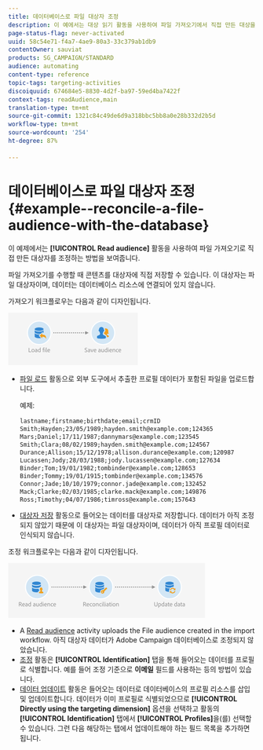 ```yaml
---
title: 데이터베이스로 파일 대상자 조정
description: 이 예에서는 대상 읽기 활동을 사용하여 파일 가져오기에서 직접 만든 대상을 조정하는 방법을 보여 줍니다.
page-status-flag: never-activated
uuid: 58c54e71-f4a7-4ae9-80a3-33c379ab1db9
contentOwner: sauviat
products: SG_CAMPAIGN/STANDARD
audience: automating
content-type: reference
topic-tags: targeting-activities
discoiquuid: 674684e5-8830-4d2f-ba97-59ed4ba7422f
context-tags: readAudience,main
translation-type: tm+mt
source-git-commit: 1321c84c49de6d9a318bbc5bb8a0e28b332d2b5d
workflow-type: tm+mt
source-wordcount: '254'
ht-degree: 87%

---
```



# 데이터베이스로 파일 대상자 조정 {#example--reconcile-a-file-audience-with-the-database}

이 예제에서는 **[!UICONTROL Read audience]** 활동을 사용하여 파일 가져오기로 직접 만든 대상자를 조정하는 방법을 보여줍니다. 

파일 가져오기를 수행할 때 콘텐츠를 대상자에 직접 저장할 수 있습니다. 이 대상자는 파일 대상자이며, 데이터는 데이터베이스 리소스에 연결되어 있지 않습니다.

가져오기 워크플로우는 다음과 같이 디자인됩니다.

![](assets/readaudience_activity_example3.png)

* [파일 로드](../../automating/using/load-file.md) 활동으로 외부 도구에서 추출한 프로필 데이터가 포함된 파일을 업로드합니다.

   예제:

   ```
   lastname;firstname;birthdate;email;crmID
   Smith;Hayden;23/05/1989;hayden.smith@example.com;124365
   Mars;Daniel;17/11/1987;dannymars@example.com;123545
   Smith;Clara;08/02/1989;hayden.smith@example.com;124567
   Durance;Allison;15/12/1978;allison.durance@example.com;120987
   Lucassen;Jody;28/03/1988;jody.lucassen@example.com;127634
   Binder;Tom;19/01/1982;tombinder@example.com;128653
   Binder;Tommy;19/01/1915;tombinder@example.com;134576
   Connor;Jade;10/10/1979;connor.jade@example.com;132452
   Mack;Clarke;02/03/1985;clarke.mack@example.com;149876
   Ross;Timothy;04/07/1986;timross@example.com;157643
   ```

* [대상자 저장](../../automating/using/save-audience.md) 활동으로 들어오는 데이터를 대상자로 저장합니다. 데이터가 아직 조정되지 않았기 때문에 이 대상자는 파일 대상자이며, 데이터가 아직 프로필 데이터로 인식되지 않습니다.

조정 워크플로우는 다음과 같이 디자인됩니다.

![](assets/readaudience_activity_example2.png)

* A [Read audience](../../automating/using/read-audience.md) activity uploads the File audience created in the import workflow. 아직 대상자 데이터가 Adobe Campaign 데이터베이스로 조정되지 않았습니다.
* [조정](../../automating/using/reconciliation.md) 활동은 **[!UICONTROL Identification]** 탭을 통해 들어오는 데이터를 프로필로 식별합니다. 예를 들어 조정 기준으로 **이메일** 필드를 사용하는 등의 방법이 있습니다.
* [데이터 업데이트](../../automating/using/update-data.md) 활동은 들어오는 데이터로 데이터베이스의 프로필 리소스를 삽입 및 업데이트합니다. 데이터가 이미 프로필로 식별되었으므로 **[!UICONTROL Directly using the targeting dimension]** 옵션을 선택하고 활동의 **[!UICONTROL Identification]** 탭에서 **[!UICONTROL Profiles]**&#x200B;을(를) 선택할 수 있습니다. 그런 다음 해당하는 탭에서 업데이트해야 하는 필드 목록을 추가하면 됩니다.
